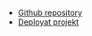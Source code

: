 - [Github repository](https://github.com/Fadumosahra/Flag-project.git)
- [Deployat projekt](https://flag-project-ten.vercel.app/)